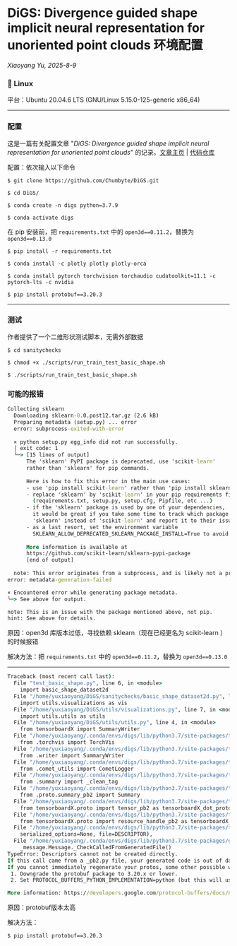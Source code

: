 # DiGS: Divergence guided shape implicit neural representation for unoriented point clouds 环境配置

*Xiaoyang Yu, 2025-8-9*

### 🐧 Linux
平台：Ubuntu 20.04.6 LTS (GNU/Linux 5.15.0-125-generic x86_64)

---

### 配置

这是一篇有关配置文章 "*DiGS: Divergence guided shape implicit neural representation for unoriented point clouds*" 的记录。[文章主页](https://chumbyte.github.io/DiGS-Site/) | [代码仓库](https://github.com/Chumbyte/DiGS?tab=readme-ov-file)


配置：依次输入以下命令


    $ git clone https://github.com/Chumbyte/DiGS.git

    $ cd DiGS/

    $ conda create -n digs python=3.7.9 

    $ conda activate digs

在 pip 安装前，把 `requirements.txt` 中的 `open3d==0.11.2`，替换为 `open3d==0.13.0`


    $ pip install -r requirements.txt

    $ conda install -c plotly plotly plotly-orca

    $ conda install pytorch torchvision torchaudio cudatoolkit=11.1 -c pytorch-lts -c nvidia

    $ pip install protobuf==3.20.3


---

### 测试

作者提供了一个二维形状测试脚本，无需外部数据


    $ cd sanitychecks

    $ chmod +x ./scripts/run_train_test_basic_shape.sh

    $ ./scripts/run_train_test_basic_shape.sh


### 可能的报错

```cmd
Collecting sklearn
  Downloading sklearn-0.0.post12.tar.gz (2.6 kB)
  Preparing metadata (setup.py) ... error
  error: subprocess-exited-with-error
  
  × python setup.py egg_info did not run successfully.
  │ exit code: 1
  ╰─> [15 lines of output]
      The 'sklearn' PyPI package is deprecated, use 'scikit-learn'
      rather than 'sklearn' for pip commands.
      
      Here is how to fix this error in the main use cases:
      - use 'pip install scikit-learn' rather than 'pip install sklearn'
      - replace 'sklearn' by 'scikit-learn' in your pip requirements files
        (requirements.txt, setup.py, setup.cfg, Pipfile, etc ...)
      - if the 'sklearn' package is used by one of your dependencies,
        it would be great if you take some time to track which package uses
        'sklearn' instead of 'scikit-learn' and report it to their issue tracker
      - as a last resort, set the environment variable
        SKLEARN_ALLOW_DEPRECATED_SKLEARN_PACKAGE_INSTALL=True to avoid this error
      
      More information is available at
      https://github.com/scikit-learn/sklearn-pypi-package
      [end of output]
  
  note: This error originates from a subprocess, and is likely not a problem with pip.
error: metadata-generation-failed

× Encountered error while generating package metadata.
╰─> See above for output.

note: This is an issue with the package mentioned above, not pip.
hint: See above for details.
```

原因：open3d 库版本过低，寻找依赖 sklearn（现在已经更名为 scikit-learn ）的时候报错

解决方法：把 `requirements.txt` 中的 `open3d==0.11.2`，替换为 `open3d==0.13.0`

---

```cmd
Traceback (most recent call last):
  File "test_basic_shape.py", line 6, in <module>
    import basic_shape_dataset2d
  File "/home/yuxiaoyang/DiGS/sanitychecks/basic_shape_dataset2d.py", line 6, in <module>
    import utils.visualizations as vis
  File "/home/yuxiaoyang/DiGS/utils/visualizations.py", line 7, in <module>
    import utils.utils as utils
  File "/home/yuxiaoyang/DiGS/utils/utils.py", line 4, in <module>
    from tensorboardX import SummaryWriter
  File "/home/yuxiaoyang/.conda/envs/digs/lib/python3.7/site-packages/tensorboardX/__init__.py", line 5, in <module>
    from .torchvis import TorchVis
  File "/home/yuxiaoyang/.conda/envs/digs/lib/python3.7/site-packages/tensorboardX/torchvis.py", line 11, in <module>
    from .writer import SummaryWriter
  File "/home/yuxiaoyang/.conda/envs/digs/lib/python3.7/site-packages/tensorboardX/writer.py", line 17, in <module>
    from .comet_utils import CometLogger
  File "/home/yuxiaoyang/.conda/envs/digs/lib/python3.7/site-packages/tensorboardX/comet_utils.py", line 7, in <module>
    from .summary import _clean_tag
  File "/home/yuxiaoyang/.conda/envs/digs/lib/python3.7/site-packages/tensorboardX/summary.py", line 13, in <module>
    from .proto.summary_pb2 import Summary
  File "/home/yuxiaoyang/.conda/envs/digs/lib/python3.7/site-packages/tensorboardX/proto/summary_pb2.py", line 16, in <module>
    from tensorboardX.proto import tensor_pb2 as tensorboardX_dot_proto_dot_tensor__pb2
  File "/home/yuxiaoyang/.conda/envs/digs/lib/python3.7/site-packages/tensorboardX/proto/tensor_pb2.py", line 16, in <module>
    from tensorboardX.proto import resource_handle_pb2 as tensorboardX_dot_proto_dot_resource__handle__pb2
  File "/home/yuxiaoyang/.conda/envs/digs/lib/python3.7/site-packages/tensorboardX/proto/resource_handle_pb2.py", line 42, in <module>
    serialized_options=None, file=DESCRIPTOR),
  File "/home/yuxiaoyang/.conda/envs/digs/lib/python3.7/site-packages/google/protobuf/descriptor.py", line 561, in __new__
    _message.Message._CheckCalledFromGeneratedFile()
TypeError: Descriptors cannot not be created directly.
If this call came from a _pb2.py file, your generated code is out of date and must be regenerated with protoc >= 3.19.0.
If you cannot immediately regenerate your protos, some other possible workarounds are:
 1. Downgrade the protobuf package to 3.20.x or lower.
 2. Set PROTOCOL_BUFFERS_PYTHON_IMPLEMENTATION=python (but this will use pure-Python parsing and will be much slower).

More information: https://developers.google.com/protocol-buffers/docs/news/2022-05-06#python-updates
```

原因：protobuf版本太高

解决方法：

    $ pip install protobuf==3.20.3
